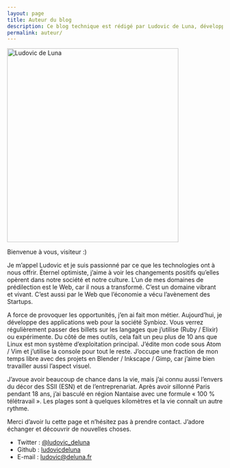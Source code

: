 ```yaml
---
layout: page
title: Auteur du blog
description: Ce blog technique est rédigé par Ludovic de Luna, développeur web Ruby / Elixir / Go. Voici les contacts et liens vers mes sphères numériques
permalink: auteur/
---
```


<img class="selfie" src="{{ 'assets/images/selfie.jpg' | absolute_url }}" alt="Ludovic de Luna" width="400" height="452">

Bienvenue à vous, visiteur :)

Je m’appel Ludovic et je suis passionné par ce que les technologies ont à nous
offrir. Éternel optimiste, j’aime à voir les changements positifs qu’elles
opèrent dans notre société et notre culture. L’un de mes domaines de
prédilection est le Web, car il nous a transformé. C’est un domaine vibrant et
vivant. C’est aussi par le Web que l’économie a vécu l’avènement des Startups.

A force de provoquer les opportunités, j’en ai fait mon métier. Aujourd’hui, je
développe des applications web pour la société Synbioz. Vous verrez
régulièrement passer des billets sur les langages que j’utilise (Ruby / Elixir)
ou expérimente. Du côté de mes outils, cela fait un peu plus de 10 ans que Linux
est mon système d’exploitation principal. J’édite mon code sous Atom / Vim et
j’utilise la console pour tout le reste. J’occupe une fraction de mon temps
libre avec des projets en Blender / Inkscape / Gimp, car j’aime bien travailler
aussi l’aspect visuel.

J’avoue avoir beaucoup de chance dans la vie, mais j’ai connu aussi l’envers du
décor des SSII (ESN) et de l’entreprenariat. Après avoir sillonné Paris pendant
18 ans, j’ai basculé en région Nantaise avec une formule « 100 % télétravail ».
Les plages sont à quelques kilomètres et la vie connaît un autre rythme.

Merci d’avoir lu cette page et n’hésitez pas à prendre contact. J’adore échanger
et découvrir de nouvelles choses.

- Twitter : [@ludovic_deluna](https://twitter.com/ludovic_deluna)
- Github : [ludovicdeluna](https://github.com/ludovicdeluna)
- E-mail : [ludovic@deluna.fr](mailto:ludovic@deluna.fr)
